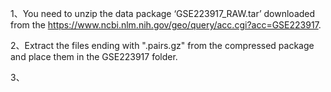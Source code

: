 1、You need to unzip the data package ‘GSE223917_RAW.tar’ downloaded from the https://www.ncbi.nlm.nih.gov/geo/query/acc.cgi?acc=GSE223917.

2、Extract the files ending with ".pairs.gz" from the compressed package and place them in the GSE223917 folder.

3、
